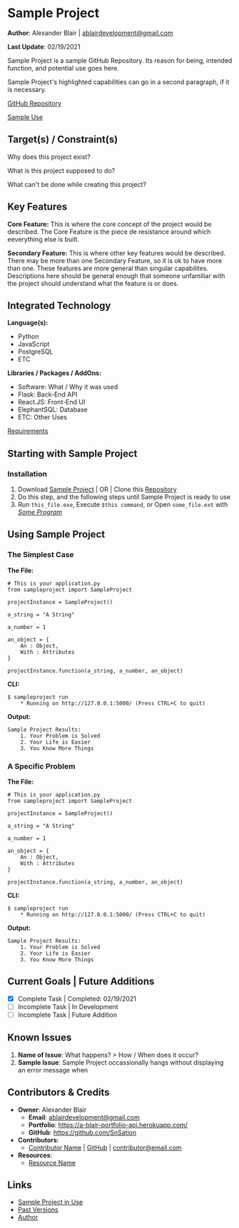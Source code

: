 Sample Project
=============

**Author**: Alexander Blair | ablairdevelopment@gmail.com

**Last Update**: 02/19/2021

Sample Project is a sample GitHub Repository. Its reason for being, intended function, and potential use goes here.

Sample Project's highlighted capabilities can go in a second paragraph, if it is necessary.

[GitHub Repository](https://github.com/SnSation/SampleProject "Sample Project Repository")

[Sample Use](https://a-blair-portfolio-api.herokuapp.com/project/SampleProject "Sample Project on Website")

Target(s) / Constraint(s)
-------------------------

Why does this project exist?

What is this project supposed to do?

What can't be done while creating this project?

Key Features
------------

**Core Feature:**
This is where the core concept of the project would be described. The Core Feature is the piece de resistance around which eeverything else is built.

**Secondary Feature:**
This is where other key features would be described. There may be more than one Secondary Feature, so it is ok to have more than one. These features are more general than singular capabilites. Descriptions here should be general enough that someone unfamiliar with the project should understand what the feature is or does.

Integrated Technology
-----------------------
**Language(s):**
- Python
- JavaScript
- PostgreSQL
- ETC

**Libraries / Packages / AddOns:**
- Software: What / Why it was used
- Flask: Back-End API
- React.JS: Front-End UI
- ElephantSQL: Database
- ETC: Other Uses

[Requirements](https://github.com/SnSation/SampleProject/blob/development/requirements.txt "requirements.txt")

Starting with Sample Project
-------------------
### Installation
1. Download [Sample Project](https://github.com/SnSation/SampleProject/ "Download Sample Project") | OR | Clone this [Repository](https://github.com/SnSation/SampleProject/ "Download Sample Project") 
2. Do this step, and the following steps until Sample Project is ready to use
3. Run `this_file.exe`, Execute `$this command`, or Open `some_file.ext` with *[Some Program](https://www.google.com/chrome/ "Software Website")*




Using Sample Project
------------
### The Simplest Case

**The File:**
```
# This is your application.py
from sampleproject import SampleProject

projectInstance = SampleProject()

a_string = "A String"

a_number = 1

an_object = {
    An : Object,
    With : Attributes
}

projectInstance.function(a_string, a_number, an_object)
```

**CLI:**
```
$ sampleproject run
    * Running on http://127.0.0.1:5000/ (Press CTRL+C to quit)
```

**Output:**
```
Sample Project Results:
    1. Your Problem is Solved
    2. Your Life is Easier
    3. You Know More Things
```

### A Specific Problem
**The File:**
```
# This is your application.py
from sampleproject import SampleProject

projectInstance = SampleProject()

a_string = "A String"

a_number = 1

an_object = {
    An : Object,
    With : Attributes
}

projectInstance.function(a_string, a_number, an_object)
```

**CLI:**
```
$ sampleproject run
    * Running on http://127.0.0.1:5000/ (Press CTRL+C to quit)
```

**Output:**
```
Sample Project Results:
    1. Your Problem is Solved
    2. Your Life is Easier
    3. You Know More Things
```
Current Goals | Future Additions
--------------------------------
- [x] Complete Task | Completed: 02/19/2021
- [ ] Incomplete Task | In Development
- [ ] Incomplete Task | Future Addition

Known Issues
------------

1. **Name of Issue**: What happens? > How / When does it occur?
2. **Sample Issue**: Sample Project occassionally hangs without displaying an error message when 

Contributors & Credits
--------------------------

- **Owner**: Alexander Blair
    - **Email**: ablairdevelopment@gmail.com
    - **Portfolio**: https://a-blair-portfolio-api.herokuapp.com/
    - **GitHub**: https://github.com/SnSation
- **Contributors**:
    - [Contributor Name](https://a-blair-portfolio-api.herokuapp.com/ "Contributor Website") | [GitHub](https://github.com/SnSation) | contributor@email.com
- **Resources**:
    - [Resource Name](https://www.google.com/ "Resource Website")


Links
-----

- [Sample Project in Use](https://a-blair-portfolio-api.herokuapp.com/projects/SampleProject "See Sample Project in Use")
- [Past Versions](https://a-blair-portfolio-api.herokuapp.com/archive/project/SampleProject "Past Versions Directory")
- [Author](https://a-blair-portfolio-api.herokuapp.com/ "Author Website")